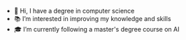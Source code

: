 - 👋 Hi, I have a degree in computer science
- 📚 I’m interested in improving my knowledge and skills
- 🎓 I’m currently following a master's degree course on AI

<!---
Sabaudian/Sabaudian is a ✨ special ✨ repository because its `README.md` (this file) appears on your GitHub profile.
You can click the Preview link to take a look at your changes.
--->
